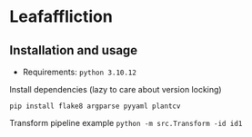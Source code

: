# Leafaffliction

## Installation and usage
- Requirements: `python 3.10.12`

Install dependencies (lazy to care about version locking)
```
pip install flake8 argparse pyyaml plantcv
```

Transform pipeline example `python -m src.Transform -id id1`